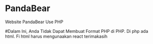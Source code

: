 # PandaBear
Website PandaBear Use PHP


#Dalam Ini, Anda Tidak Dapat Membuat Format PHP di PHP. Di php ada html. Fi html harus mengunaakan react terimakasih
